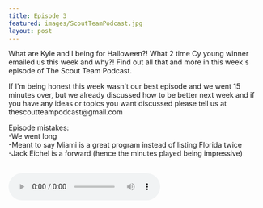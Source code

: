 ```yaml
---
title: Episode 3
featured: images/ScoutTeamPodcast.jpg
layout: post
---
```


<p>What are Kyle and I being for Halloween?! What 2 time Cy young winner emailed us this week and why?! Find out all that and more in this week's episode of The Scout Team Podcast. </p>
<p>If I'm being honest this week wasn't our best episode and we went 15 minutes over, but we already discussed how to be better next week and if you have any ideas or topics you want discussed please tell us at thescoutteampodcast@gmail.com</p>
<p>Episode mistakes: 
<br>-We went long 
<br>-Meant to say Miami is a great program instead of listing Florida twice
<br>-Jack Eichel is a forward (hence the minutes played being impressive)</p>
<br>
<audio controls>
  <source src="/assets/audios/episode3.mp3" type="audio/mpeg">
Your browser does not support the audio element.
</audio>